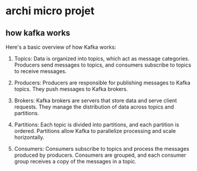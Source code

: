 # archi micro projet



## how kafka works

Here's a basic overview of how Kafka works:

1. Topics: Data is organized into topics, which act as message categories. Producers send messages to topics, and consumers subscribe to topics to receive messages.

2. Producers: Producers are responsible for publishing messages to Kafka topics. They push messages to Kafka brokers.

3. Brokers: Kafka brokers are servers that store data and serve client requests. They manage the distribution of data across topics and partitions.

4. Partitions: Each topic is divided into partitions, and each partition is ordered. Partitions allow Kafka to parallelize processing and scale horizontally.

5. Consumers: Consumers subscribe to topics and process the messages produced by producers. Consumers are grouped, and each consumer group receives a copy of the messages in a topic.
